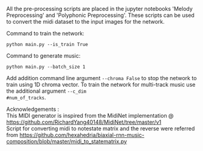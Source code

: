 All the pre-processing scripts are placed in the jupyter notebooks 'Melody Preprocessing' and 'Polyphonic Preprocessing'. 
These scripts can be used to convert the midi dataset to the input images for the network. 

Command to train the network:

<code>python main.py --is_train True</code>

Command to generate music:

<code>python main.py --batch_size 1</code>

Add addition command line argument <code>--chroma False</code> to stop the network to train using 1D chroma vector. To train
the network for multi-track music use the additional argument <code>--c_dim #num_of_tracks</code>.

Acknowledgements :<br/>
This MIDI generator is inspired from the MidiNet implementation @ https://github.com/RichardYang40148/MidiNet/tree/master/v1 <br/>
Script for converting midi to notestate matrix and the reverse were referred from https://github.com/hexahedria/biaxial-rnn-music-composition/blob/master/midi_to_statematrix.py


